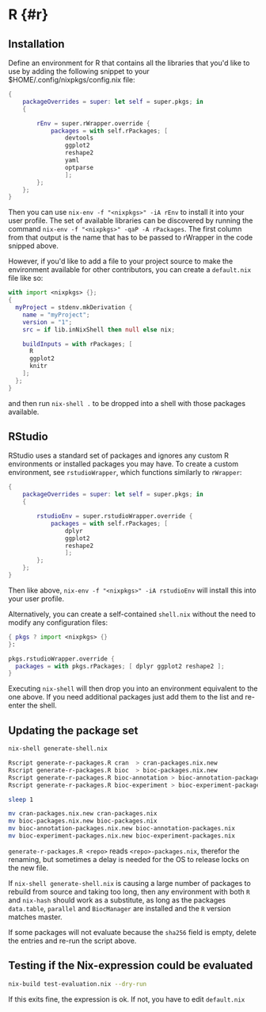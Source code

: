 # R {#r}

## Installation

Define an environment for R that contains all the libraries that you'd like to
use by adding the following snippet to your $HOME/.config/nixpkgs/config.nix file:

```nix
{
    packageOverrides = super: let self = super.pkgs; in
    {

        rEnv = super.rWrapper.override {
            packages = with self.rPackages; [
                devtools
                ggplot2
                reshape2
                yaml
                optparse
                ];
        };
    };
}
```

Then you can use `nix-env -f "<nixpkgs>" -iA rEnv` to install it into your user
profile. The set of available libraries can be discovered by running the
command `nix-env -f "<nixpkgs>" -qaP -A rPackages`. The first column from that
output is the name that has to be passed to rWrapper in the code snipped above.

However, if you'd like to add a file to your project source to make the
environment available for other contributors, you can create a `default.nix`
file like so:
```nix
with import <nixpkgs> {};
{
  myProject = stdenv.mkDerivation {
    name = "myProject";
    version = "1";
    src = if lib.inNixShell then null else nix;

    buildInputs = with rPackages; [
      R
      ggplot2
      knitr
    ];
  };
}
```
and then run `nix-shell .` to be dropped into a shell with those packages
available.

## RStudio

RStudio uses a standard set of packages and ignores any custom R
environments or installed packages you may have.  To create a custom
environment, see `rstudioWrapper`, which functions similarly to
`rWrapper`:

```nix
{
    packageOverrides = super: let self = super.pkgs; in
    {

        rstudioEnv = super.rstudioWrapper.override {
            packages = with self.rPackages; [
                dplyr
                ggplot2
                reshape2
                ];
        };
    };
}
```

Then like above, `nix-env -f "<nixpkgs>" -iA rstudioEnv` will install
this into your user profile.

Alternatively, you can create a self-contained `shell.nix` without the need to
modify any configuration files:

```nix
{ pkgs ? import <nixpkgs> {}
}:

pkgs.rstudioWrapper.override {
  packages = with pkgs.rPackages; [ dplyr ggplot2 reshape2 ];
}

```

Executing `nix-shell` will then drop you into an environment equivalent to the
one above. If you need additional packages just add them to the list and
re-enter the shell.

## Updating the package set

```bash
nix-shell generate-shell.nix

Rscript generate-r-packages.R cran  > cran-packages.nix.new
Rscript generate-r-packages.R bioc  > bioc-packages.nix.new
Rscript generate-r-packages.R bioc-annotation > bioc-annotation-packages.nix.new
Rscript generate-r-packages.R bioc-experiment > bioc-experiment-packages.nix.new

sleep 1

mv cran-packages.nix.new cran-packages.nix
mv bioc-packages.nix.new bioc-packages.nix
mv bioc-annotation-packages.nix.new bioc-annotation-packages.nix
mv bioc-experiment-packages.nix.new bioc-experiment-packages.nix
```

`generate-r-packages.R <repo>` reads  `<repo>-packages.nix`, therefor the renaming, but sometimes a delay is needed for the OS to release locks on the new file.

If `nix-shell generate-shell.nix` is causing a large number of packages to rebuild from source and taking too long, then any environment with both `R` and `nix-hash` should work as a substitute, as long as the packages `data.table`, `parallel` and `BiocManager` are installed and the `R` version matches master.

If some packages will not evaluate because the `sha256` field is empty, delete the entries and re-run the script above.

## Testing if the Nix-expression could be evaluated

```bash
nix-build test-evaluation.nix --dry-run
```

If this exits fine, the expression is ok. If not, you have to edit `default.nix`
